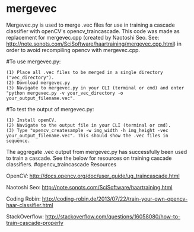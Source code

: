 mergevec
========

Mergevec.py is used to merge .vec files for use in training a cascade classifier with openCV's opencv_traincascade. This code was made as replacement for mergevec.cpp (created by Naotoshi Seo. See: http://note.sonots.com/SciSoftware/haartraining/mergevec.cpp.html) in order to avoid recompiling opencv with mergevec.cpp. 

#To use mergevec.py:

	(1) Place all .vec files to be merged in a single directory ("vec_directory").
	(2) Download mergevec.py
	(3) Navigate to mergevec.py in your CLI (terminal or cmd) and enter "python mergevec.py -v your_vec_directory -o your_output_filename.vec".

#To test the output of mergevec.py:

	(1) Install openCV.
	(2) Navigate to the output file in your CLI (terminal or cmd).
	(3) Type "opencv_createsample -w img_width -h img_height -vec your_output_filename.vec". This should show the .vec files in sequence.

The aggregate .vec output from mergevec.py has successfully been used to train a cascade. See the below for resources on training cascade classifiers.
#opencv_traincascade Resources

OpenCV:
http://docs.opencv.org/doc/user_guide/ug_traincascade.html

Naotoshi Seo:
http://note.sonots.com/SciSoftware/haartraining.html

Coding Robin:
http://coding-robin.de/2013/07/22/train-your-own-opencv-haar-classifier.html

StackOverflow:
http://stackoverflow.com/questions/16058080/how-to-train-cascade-properly
